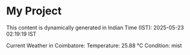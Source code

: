 # My Project

This content is dynamically generated in Indian Time (IST): 2025-05-23 02:19:19 IST


Current Weather in Coimbatore:
Temperature: 25.88 °C
Condition: mist
